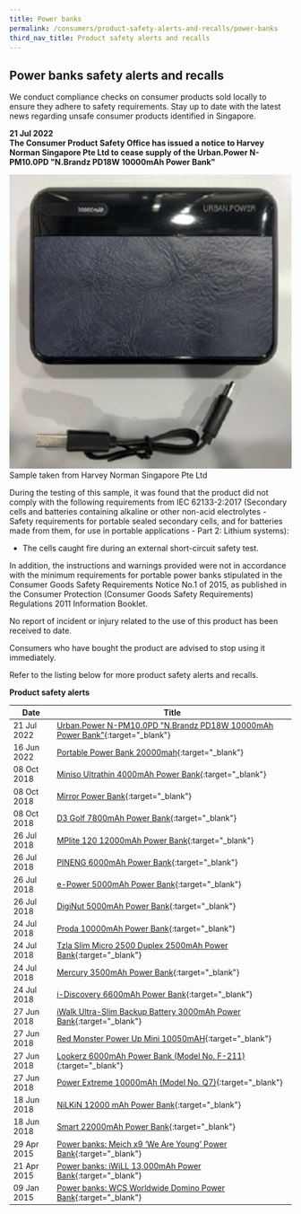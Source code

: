 ```yaml
---
title: Power banks
permalink: /consumers/product-safety-alerts-and-recalls/power-banks
third_nav_title: Product safety alerts and recalls
---
```

## Power banks safety alerts and recalls
We conduct compliance checks on consumer products sold locally to ensure they adhere to safety requirements. Stay up to date with the latest news regarding unsafe consumer products identified in Singapore.

**21 Jul 2022**<br>
**The Consumer Product Safety Office has issued a notice to Harvey Norman Singapore Pte Ltd to cease supply of the Urban.Power N-PM10.0PD "N.Brandz PD18W 10000mAh Power Bank"**<br>

<img src="/images/product-safety-alerts-and-recalls/Powerbanks/urban-powerbank.png" alt="PowerBank" style="width:524px;height:524px;">
Sample taken from
Harvey Norman Singapore Pte Ltd

During the testing of this sample, it was found that the product did not comply with the following requirements from IEC 62133-2:2017 (Secondary cells and batteries containing alkaline or other non-acid electrolytes - Safety requirements for portable sealed secondary cells, and for batteries made from them, for use in portable applications - Part 2: Lithium systems):
* The cells caught fire during an external short-circuit safety test.

In addition, the instructions and warnings provided were not in accordance with the minimum requirements for portable power banks stipulated in the Consumer Goods Safety Requirements Notice No.1 of 2015, as published in the Consumer Protection (Consumer Goods Safety Requirements) Regulations 2011 Information Booklet.

No report of incident or injury related to the use of this product has been received to date.

Consumers who have bought the product are advised to stop using it immediately.

Refer to the listing below for more product safety alerts and recalls.


**Product safety alerts**

|Date|Title|
|---|---|
|21 Jul 2022|[Urban.Power N-PM10.0PD "N.Brandz PD18W 10000mAh Power Bank"](/files/product-safety-alerts-and-recalls/power-banks/powerbanks-alert-2022-07-21-urban-powerbank.pdf){:target="_blank"}|
|16 Jun 2022|[Portable Power Bank 20000mah](/files/product-safety-alerts-and-recalls/power-banks/powerbanks-alert-2022-06-17-portable-power-bank-20000-mah.pdf){:target="_blank"}|
|08 Oct 2018|[Miniso Ultrathin 4000mAh Power Bank](/files/product-safety-alerts-and-recalls/power-banks/powerbanks-alert-2018-10-08-miniso-ultrathin-4000mah.pdf){:target="_blank"}|
|08 Oct 2018|[Mirror Power Bank](/files/product-safety-alerts-and-recalls/power-banks/powerbanks-alert-2018-10-08-mirror-power-bank.pdf){:target="_blank"}|
|08 Oct 2018|[D3 Golf 7800mAh Power Bank](/files/product-safety-alerts-and-recalls/power-banks/powerbanks-alert-2018-10-08-d3-golf-7800mah-power-bank.pdf){:target="_blank"}|
|26 Jul 2018|[MPlite 120 12000mAh Power Bank](/files/product-safety-alerts-and-recalls/power-banks/powerbanks-alert-2018-07-26-mplite-120-12000mah-power-bank.pdf){:target="_blank"}|
|26 Jul 2018|[PINENG 6000mAh Power Bank](/files/product-safety-alerts-and-recalls/power-banks/powerbanks-alert-2018-07-26-pineng-6000mah-power-bank.pdf){:target="_blank"}|
|26 Jul 2018|[e-Power 5000mAh Power Bank](/files/product-safety-alerts-and-recalls/power-banks/powerbanks-alert-2018-07-26-e-power-500mah-power-bank.pdf){:target="_blank"}|
|26 Jul 2018|[DigiNut 5000mAh Power Bank](/files/product-safety-alerts-and-recalls/power-banks/powerbanks-alert-2018-07-26-diginut-5000mah-power-bank.pdf){:target="_blank"}|
|24 Jul 2018|[Proda 10000mAh Power Bank](/files/product-safety-alerts-and-recalls/power-banks/powerbanks-alert-2018-07-24-proda-10000mah-power-bank.pdf){:target="_blank"}|
|24 Jul 2018|[Tzla Slim Micro 2500 Duplex 2500mAh Power Bank](/files/product-safety-alerts-and-recalls/power-banks/powerbanks-alert-2018-07-24-tzla-slim-micro-2500-duplex-2500mah-power-bank.pdf){:target="_blank"}|
|24 Jul 2018|[Mercury 3500mAh Power Bank](/files/product-safety-alerts-and-recalls/power-banks/powerbanks-alert-2018-07-24-mercury-3500mah-power-bank.pdf){:target="_blank"}|
|24 Jul 2018|[i-Discovery 6600mAh Power Bank](/files/product-safety-alerts-and-recalls/power-banks/powerbanks-alert-2018-07-24-i-discovery-6600mah-power-bank.pdf){:target="_blank"}|
|27 Jun 2018|[iWalk Ultra-Slim Backup Battery 3000mAh Power Bank](/files/product-safety-alerts-and-recalls/power-banks/powerbanks-alert-2018-06-27-iwalk-ultra-slim-backup-battery-3000mah-model-ubo3000.pdf){:target="_blank"}|
|27 Jun 2018|[Red Monster Power Up Mini 10050mAH](/files/product-safety-alerts-and-recalls/power-banks/powerbanks-alert-2018-06-27-red-monster-power-up-mini-10050-mah.pdf){:target="_blank"}|
|27 Jun 2018|[Lookerz 6000mAh Power Bank (Model No. F-211)](/files/product-safety-alerts-and-recalls/power-banks/powerbanks-alert-2018-06-27-lookerz-6000mah-power-bank-model-f-211.pdf){:target="_blank"}|
|27 Jun 2018|[Power Extreme 10000mAh (Model No. Q7)](/files/product-safety-alerts-and-recalls/power-banks/powerbanks-alert-2018-06-27-power-extreme-10000mah-model-q7.pdf){:target="_blank"}|
|18 Jun 2018|[NiLKiN 12000 mAh Power Bank](/files/product-safety-alerts-and-recalls/power-banks/powerbanks-alert-2018-06-18-nilkin-12000mah-power-bank.pdf){:target="_blank"}|
|18 Jun 2018|[Smart 22000mAh Power Bank](/files/product-safety-alerts-and-recalls/power-banks/powerbanks-alert-2018-06-18-smart-22000mah-power-bank.pdf){:target="_blank"}|
|29 Apr 2015|[Power banks: Meich x9 ‘We Are Young’ Power Bank](/files/product-safety-alerts-and-recalls/power-banks/powerbanks-alert-2015-04-29-meich-x9-we-are-young-power-bank.pdf){:target="_blank"}|
|21 Apr 2015|[Power banks: iWiLL 13,000mAh Power Bank](/files/product-safety-alerts-and-recalls/power-banks/powerbanks-alert-2015-04-21-iwill-13000mah-power-bank.pdf){:target="_blank"}|
|09 Jan 2015|[Power banks: WCS Worldwide Domino Power Bank](/files/product-safety-alerts-and-recalls/power-banks/powerbanks-alert-2015-01-09-wcs-worldwide-domino-power-bank.pdf){:target="_blank"}|